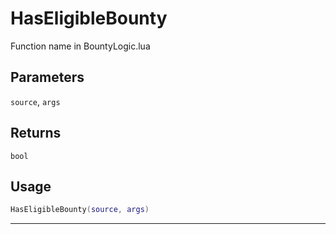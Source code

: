 # HasEligibleBounty
Function name in BountyLogic.lua
## Parameters
`source`, `args`
## Returns
`bool`
## Usage
```lua
HasEligibleBounty(source, args)
```
---
